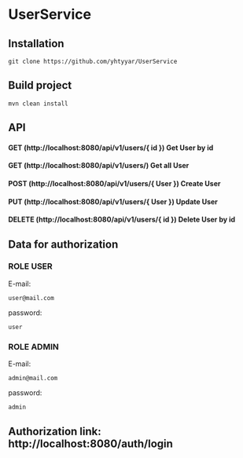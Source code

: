 # UserService

## Installation


 ````
 git clone https://github.com/yhtyyar/UserService
 ````
 
## Build project

 ````
 mvn clean install
 ````
 
 ## API 
 
 <h4> GET    (http://localhost:8080/api/v1/users/{ id })    Get User by id    </br> </h4>
 <h4> GET    (http://localhost:8080/api/v1/users/)          Get all User      </br> </h4>
 <h4> POST   (http://localhost:8080/api/v1/users/{ User })  Create User       </br> </h4>
 <h4> PUT    (http://localhost:8080/api/v1/users/{ User })  Update User       </br> </h4>
 <h4> DELETE (http://localhost:8080/api/v1/users/{ id })    Delete User by id </br> </h4>
 
 
 ## Data for authorization
 
 ### ROLE USER
 
 E-mail:
 ````
 user@mail.com
 ````
 password:
  ````
 user
 ````
 
 ### ROLE ADMIN
 
  E-mail:
  ````
 admin@mail.com
 ````
 password:
  ````
 admin
 ````
 
 ## Authorization link:  http://localhost:8080/auth/login 
